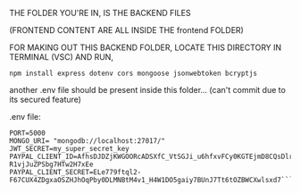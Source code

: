 THE FOLDER YOU'RE IN, IS THE BACKEND FILES

(FRONTEND CONTENT ARE ALL INSIDE THE frontend FOLDER)

FOR MAKING OUT THIS BACKEND FOLDER, LOCATE THIS DIRECTORY IN TERMINAL (VSC) AND RUN,

```npm install express dotenv cors mongoose jsonwebtoken bcryptjs```


another .env file should be present inside this folder... (can't commit due to its secured feature)

.env file:
```
PORT=5000
MONGO_URI= "mongodb://localhost:27017/"
JWT_SECRET=my_super_secret_key
PAYPAL_CLIENT_ID=AfhsDJDZjKWGOORcADSXfC_VtSGJi_u6hfxvFCy0KGTEjmD8CQsDlro0EQ-R1vjJuZPSbg7HTw2H7xEe
PAYPAL_CLIENT_SECRET=ELe779ftql2-F67CUX4ZDgxaOSZHJhOqPby0DLMNBtM4v1_H4W1DO5gaiy7BUnJ7Tt6tOZBWCXwlsxd7```
